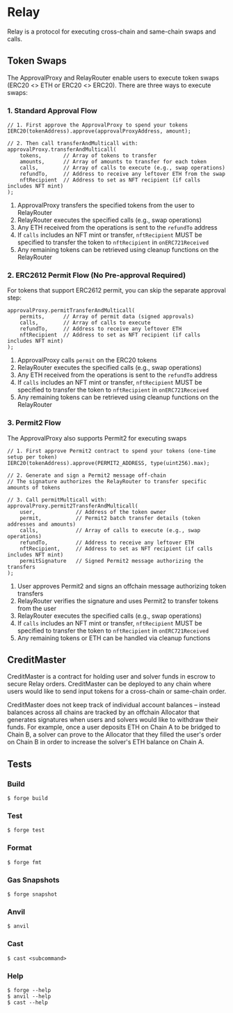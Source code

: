# Relay

Relay is a protocol for executing cross-chain and same-chain swaps and calls.

## Token Swaps

The ApprovalProxy and RelayRouter enable users to execute token swaps (ERC20 <> ETH or ERC20 <> ERC20). There are three ways to execute swaps:

### 1. Standard Approval Flow

```solidity
// 1. First approve the ApprovalProxy to spend your tokens
IERC20(tokenAddress).approve(approvalProxyAddress, amount);

// 2. Then call transferAndMulticall with:
approvalProxy.transferAndMulticall(
    tokens,       // Array of tokens to transfer
    amounts,      // Array of amounts to transfer for each token
    calls,        // Array of calls to execute (e.g., swap operations)
    refundTo,     // Address to receive any leftover ETH from the swap
    nftRecipient  // Address to set as NFT recipient (if calls includes NFT mint)
);
```

1. ApprovalProxy transfers the specified tokens from the user to RelayRouter
2. RelayRouter executes the specified calls (e.g., swap operations)
3. Any ETH received from the operations is sent to the `refundTo` address
4. If `calls` includes an NFT mint or transfer, `nftRecipient` MUST be specified to transfer the token to `nftRecipient` in `onERC721Received`
5. Any remaining tokens can be retrieved using cleanup functions on the RelayRouter

### 2. ERC2612 Permit Flow (No Pre-approval Required)

For tokens that support ERC2612 permit, you can skip the separate approval step:

```solidity
approvalProxy.permitTransferAndMulticall(
    permits,      // Array of permit data (signed approvals)
    calls,        // Array of calls to execute
    refundTo,     // Address to receive any leftover ETH
    nftRecipient  // Address to set as NFT recipient (if calls includes NFT mint)
);
```

1. ApprovalProxy calls `permit` on the ERC20 tokens
2. RelayRouter executes the specified calls (e.g., swap operations)
3. Any ETH received from the operations is sent to the `refundTo` address
4. If `calls` includes an NFT mint or transfer, `nftRecipient` MUST be specified to transfer the token to `nftRecipient` in `onERC721Received`
5. Any remaining tokens can be retrieved using cleanup functions on the RelayRouter

### 3. Permit2 Flow

The ApprovalProxy also supports Permit2 for executing swaps

```solidity
// 1. First approve Permit2 contract to spend your tokens (one-time setup per token)
IERC20(tokenAddress).approve(PERMIT2_ADDRESS, type(uint256).max);

// 2. Generate and sign a Permit2 message off-chain
// The signature authorizes the RelayRouter to transfer specific amounts of tokens

// 3. Call permitMulticall with:
approvalProxy.permit2TransferAndMulticall(
    user,             // Address of the token owner
    permit,           // Permit2 batch transfer details (token addresses and amounts)
    calls,            // Array of calls to execute (e.g., swap operations)
    refundTo,         // Address to receive any leftover ETH
    nftRecipient,     // Address to set as NFT recipient (if calls includes NFT mint)
    permitSignature   // Signed Permit2 message authorizing the transfers
);
```

1. User approves Permit2 and signs an offchain message authorizing token transfers
2. RelayRouter verifies the signature and uses Permit2 to transfer tokens from the user
3. RelayRouter executes the specified calls (e.g., swap operations)
4. If `calls` includes an NFT mint or transfer, `nftRecipient` MUST be specified to transfer the token to `nftRecipient` in `onERC721Received`
5. Any remaining tokens or ETH can be handled via cleanup functions

## CreditMaster

CreditMaster is a contract for holding user and solver funds in escrow to secure Relay orders. CreditMaster can be deployed to any chain where users would like to send input tokens for a cross-chain or same-chain order.

CreditMaster does not keep track of individual account balances – instead balances across all chains are tracked by an offchain Allocator that generates signatures when users and solvers would like to withdraw their funds. For example, once a user deposits ETH on Chain A to be bridged to Chain B, a solver can prove to the Allocator that they filled the user's order on Chain B in order to increase the solver's ETH balance on Chain A.

## Tests

### Build

```shell
$ forge build
```

### Test

```shell
$ forge test
```

### Format

```shell
$ forge fmt
```

### Gas Snapshots

```shell
$ forge snapshot
```

### Anvil

```shell
$ anvil
```

### Cast

```shell
$ cast <subcommand>
```

### Help

```shell
$ forge --help
$ anvil --help
$ cast --help
```
